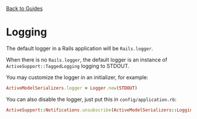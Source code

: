[Back to Guides](../README.md)

# Logging

The default logger in a Rails application will be `Rails.logger`.

When there is no `Rails.logger`, the default logger is an instance of
`ActiveSupport::TaggedLogging` logging to STDOUT.

You may customize the logger in an initializer, for example:

```ruby
ActiveModelSerializers.logger = Logger.new(STDOUT)
```

You can also disable the logger, just put this in `config/application.rb`:

```ruby
ActiveSupport::Notifications.unsubscribe(ActiveModelSerializers::Logging::RENDER_EVENT)
```
